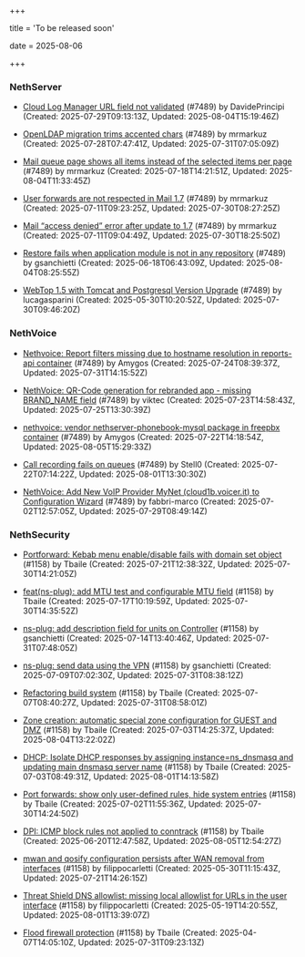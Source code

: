 +++

title = 'To be released soon'

date = 2025-08-06

+++

### NethServer

- [Cloud Log Manager URL field not validated](https://github.com/NethServer/dev/issues/7577) (#7489) by DavidePrincipi (Created: 2025-07-29T09:13:13Z, Updated: 2025-08-04T15:19:46Z)

- [OpenLDAP migration trims accented chars](https://github.com/NethServer/dev/issues/7576) (#7489) by mrmarkuz (Created: 2025-07-28T07:47:41Z, Updated: 2025-07-31T07:05:09Z)

- [Mail queue page shows all items instead of the selected items per page](https://github.com/NethServer/dev/issues/7557) (#7489) by mrmarkuz (Created: 2025-07-18T14:21:51Z, Updated: 2025-08-04T11:33:45Z)

- [User forwards are not respected in Mail 1.7](https://github.com/NethServer/dev/issues/7553) (#7489) by mrmarkuz (Created: 2025-07-11T09:23:25Z, Updated: 2025-07-30T08:27:25Z)

- [Mail “access denied” error after update to 1.7](https://github.com/NethServer/dev/issues/7552) (#7489) by mrmarkuz (Created: 2025-07-11T09:04:49Z, Updated: 2025-07-30T18:25:50Z)

- [Restore fails when application module is not in any repository](https://github.com/NethServer/dev/issues/7509) (#7489) by gsanchietti (Created: 2025-06-18T06:43:09Z, Updated: 2025-08-04T08:25:55Z)

- [WebTop 1.5 with Tomcat and Postgresql Version Upgrade](https://github.com/NethServer/dev/issues/7489) (#7489) by lucagasparini (Created: 2025-05-30T10:20:52Z, Updated: 2025-07-30T09:46:20Z)

### NethVoice

- [Nethvoice: Report filters missing due to hostname resolution in reports-api container](https://github.com/NethServer/dev/issues/7569) (#7489) by Amygos (Created: 2025-07-24T08:39:37Z, Updated: 2025-07-31T14:15:52Z)

- [NethVoice: QR-Code generation for rebranded app - missing BRAND_NAME field](https://github.com/NethServer/dev/issues/7568) (#7489) by viktec (Created: 2025-07-23T14:58:43Z, Updated: 2025-07-25T13:30:39Z)

- [nethvoice: vendor nethserver-phonebook-mysql package in freepbx container](https://github.com/NethServer/dev/issues/7564) (#7489) by Amygos (Created: 2025-07-22T14:18:54Z, Updated: 2025-08-05T15:29:33Z)

- [Call recording fails on queues](https://github.com/NethServer/dev/issues/7562) (#7489) by Stell0 (Created: 2025-07-22T07:14:22Z, Updated: 2025-08-01T13:30:30Z)

- [NethVoice: Add New VoIP Provider MyNet (cloud1b.voicer.it) to Configuration Wizard](https://github.com/NethServer/dev/issues/7540) (#7489) by fabbri-marco (Created: 2025-07-02T12:57:05Z, Updated: 2025-07-29T08:49:14Z)

### NethSecurity

- [Portforward: Kebab menu enable/disable fails with domain set object](https://github.com/NethServer/nethsecurity/issues/1312) (#1158) by Tbaile (Created: 2025-07-21T12:38:32Z, Updated: 2025-07-30T14:21:05Z)

- [feat(ns-plug): add MTU test and configurable MTU field](https://github.com/NethServer/nethsecurity/issues/1310) (#1158) by Tbaile (Created: 2025-07-17T10:19:59Z, Updated: 2025-07-30T14:35:52Z)

- [ns-plug: add description field for units on Controller](https://github.com/NethServer/nethsecurity/issues/1302) (#1158) by gsanchietti (Created: 2025-07-14T13:40:46Z, Updated: 2025-07-31T07:48:05Z)

- [ns-plug: send data using the VPN](https://github.com/NethServer/nethsecurity/issues/1301) (#1158) by gsanchietti (Created: 2025-07-09T07:02:30Z, Updated: 2025-07-31T08:38:12Z)

- [Refactoring build system](https://github.com/NethServer/nethsecurity/issues/1295) (#1158) by Tbaile (Created: 2025-07-07T08:40:27Z, Updated: 2025-07-31T08:58:01Z)

- [Zone creation: automatic special zone configuration for GUEST and DMZ](https://github.com/NethServer/nethsecurity/issues/1291) (#1158) by Tbaile (Created: 2025-07-03T14:25:37Z, Updated: 2025-08-04T13:22:02Z)

- [DHCP: Isolate DHCP responses by assigning instance=ns_dnsmasq and updating main dnsmasq server name](https://github.com/NethServer/nethsecurity/issues/1287) (#1158) by Tbaile (Created: 2025-07-03T08:49:31Z, Updated: 2025-08-01T14:13:58Z)

- [Port forwards: show only user-defined rules, hide system entries](https://github.com/NethServer/nethsecurity/issues/1286) (#1158) by Tbaile (Created: 2025-07-02T11:55:36Z, Updated: 2025-07-30T14:24:50Z)

- [DPI: ICMP block rules not applied to conntrack](https://github.com/NethServer/nethsecurity/issues/1280) (#1158) by Tbaile (Created: 2025-06-20T12:47:58Z, Updated: 2025-08-05T12:54:27Z)

- [mwan and qosify configuration persists after WAN removal from interfaces](https://github.com/NethServer/nethsecurity/issues/1244) (#1158) by filippocarletti (Created: 2025-05-30T11:15:43Z, Updated: 2025-07-21T14:26:15Z)

- [Threat Shield DNS allowlist: missing local allowlist for URLs in the user interface](https://github.com/NethServer/nethsecurity/issues/1221) (#1158) by filippocarletti (Created: 2025-05-19T14:20:55Z, Updated: 2025-08-01T13:39:07Z)

- [Flood firewall protection](https://github.com/NethServer/nethsecurity/issues/1158) (#1158) by Tbaile (Created: 2025-04-07T14:05:10Z, Updated: 2025-07-31T09:23:13Z)

